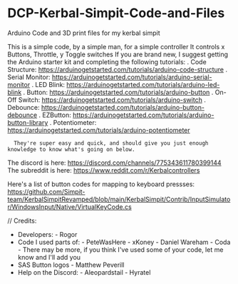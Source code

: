 # DCP-Kerbal-Simpit-Code-and-Files
Arduino Code and 3D print files for my kerbal simpit

   This is a simple code, by a simple man, for a simple controller
   It controls x Buttons, Throttle, y Toggle switches
   If you are brand new, I suggest getting the Arduino starter kit
   and completing the following tutorials:
      . Code Structure: https://arduinogetstarted.com/tutorials/arduino-code-structure
      . Serial Monitor: https://arduinogetstarted.com/tutorials/arduino-serial-monitor
      . LED Blink: https://arduinogetstarted.com/tutorials/arduino-led-blink
      . Button: https://arduinogetstarted.com/tutorials/arduino-button
      . On-Off Switch: https://arduinogetstarted.com/tutorials/arduino-switch
      . Debounce: https://arduinogetstarted.com/tutorials/arduino-button-debounce
      . EZButton: https://arduinogetstarted.com/tutorials/arduino-button-library
      . Potentiometer: https://arduinogetstarted.com/tutorials/arduino-potentiometer

      They're super easy and quick, and should give you just enough knowledge to know what's going on below.

  The discord is here: https://discord.com/channels/775343611780399144
  The subreddit is here: https://www.reddit.com/r/Kerbalcontrollers 
  
  Here's a list of button codes for mapping to keyboard pressses:
  https://github.com/Simpit-team/KerbalSimpitRevamped/blob/main/KerbalSimpit/Contrib/InputSimulator/WindowsInput/Native/VirtualKeyCode.cs

// Credits:
 - Developers:
          - Rogor
 - Code I used parts of:
          - PeteWasHere
          - xKoney
          - Daniel Wareham
          - Coda
          - There may be more, if you think I've used some of your code, let me know and I'll add you
 - SAS Button logos - Matthew Peverill
 - Help on the Discord:
          - Aleopardstail
          - Hyratel
